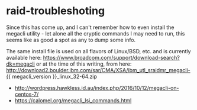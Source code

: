 # raid-troubleshoting

Since this has come up, and I can't remember how to even install the megacli utility - let alone all the cryptic commands I may need to run, this seems like as good a spot as any to dump some info.


The same install file is used on all flavors of Linux/BSD, etc. and is currently available here: https://www.broadcom.com/support/download-search?dk=megacli or at the time of this writing, from here: http://download2.boulder.ibm.com/sar/CMA/XSA/ibm_utl_sraidmr_megacli-{{ megacli_version }}_linux_32-64.zip


* http://wordpress.hawkless.id.au/index.php/2016/10/12/megacli-on-centos-7/
* https://calomel.org/megacli_lsi_commands.html

